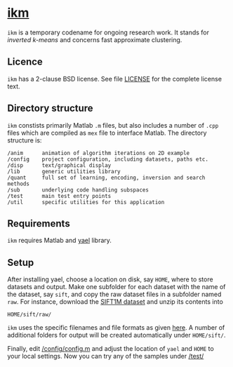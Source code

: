 # [ikm](https://github.com/iavr/ikm)

`ikm` is a temporary codename for ongoing research work. It stands for *inverted k-means* and concerns fast approximate clustering.

Licence
-------

`ikm` has a 2-clause BSD license. See file [LICENSE](/LICENSE) for the complete license text.

Directory structure
-------------------

`ikm` constists primarily Matlab `.m` files, but also includes a number of `.cpp` files which are compiled as `mex` file to interface Matlab. The directory structure is:

	/anim      animation of algorithm iterations on 2D example
	/config    project configuration, including datasets, paths etc.
	/disp      text/graphical display
	/lib       generic utilities library
	/quant     full set of learning, encoding, inversion and search methods
	/sub       underlying code handling subspaces
	/test      main test entry points
	/util      specific utilities for this application

Requirements
------------

`ikm` requires Matlab and [yael](http://yael.gforge.inria.fr/) library.

Setup
-----

After installing yael, choose a location on disk, say `HOME`, where to store datasets and output. Make one subfolder for each dataset with the name of the dataset, say `sift`, and copy the raw dataset files in a subfolder named `raw`. For instance, download the [SIFT1M dataset](ftp://ftp.irisa.fr/local/texmex/corpus/sift.tar.gz) and unzip its contents into

	HOME/sift/raw/

`ikm` uses the specific filenames and file formats as given [here](http://corpus-texmex.irisa.fr/). A number of additional folders for output will be created automatically under `HOME/sift/`.

Finally, edit [/config/config.m](/config/config.m) and adjust the location of `yael` and `HOME` to your local settings. Now you can try any of the samples under [/test/](/test/)
